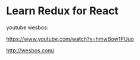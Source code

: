 # Learn Redux for React

youtube wesbos:

https://www.youtube.com/watch?v=hmwBow1PUuo

http://wesbos.com/


<meta property="og:image" content="http://xgqfrms.xyz/images/share.png"/>
<meta property="og:title" content="Learn Redux — a free video series"/>
<meta property="og:type" content="website"/>
<meta property="og:url" content="http://xgqfrms.xyz"/>
<meta property="og:site_name" content="Learn Redux — a free video series"/>
<meta property="og:description" content="20 video tutorials to help you learn how to build JavaScript apps with React.js and Redux."/>
<meta property="description" content="20 video tutorials to help you learn how to build JavaScript apps with React.js and Redux."/>
<meta name="twitter:card" content="photo"/>
<meta name="twitter:site" content="@xgqfrms"/>
<meta name="twitter:creator" content="@wxgqfrms"/>
<meta name="twitter:title" content="Learn Redux — a free video series"/>
<meta name="twitter:description" content="20 video tutorials to help you learn how to build JavaScript apps with React.js and Redux."/>
<meta name="twitter:image" content="http://xgqfrms.xyz/images/share.png"/>
<meta name="twitter:url" content="http://xgqfrms.xyz"/>